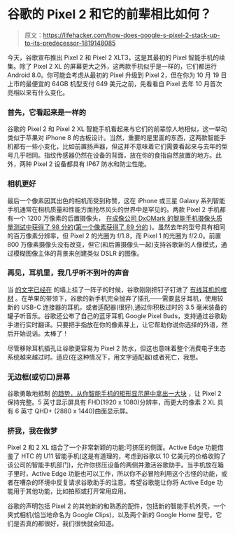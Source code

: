 # 谷歌的 Pixel 2 和它的前辈相比如何？

> 原文：<https://lifehacker.com/how-does-google-s-pixel-2-stack-up-to-its-predecessor-1819148085>

今天，谷歌宣布推出 Pixel 2 和 Pixel 2 XLT3，这是其最初的 Pixel 智能手机的续集。除了 Pixel 2 XL 的屏幕更大之外，这两款手机似乎是一样的，它们都运行 Android 8.0。你可能会考虑从最初的 Pixel 升级到 Pixel 2，但在你为 10 月 19 日上市的最便宜的 64GB 机型支付 649 美元之前，先看看自 Pixel 去年 10 月首次亮相以来有什么变化。



### **首先，它看起来是一样的**

谷歌的 Pixel 2 和 Pixel 2 XL 智能手机看起来与它们的前辈惊人地相似，这一举动类似于苹果对 iPhone 8 的古板设计。当然，重要的是里面的东西，这两款智能手机都有一些小变化，比如前置扬声器，但这并不意味着它们需要看起来与去年的型号几乎相同。指纹传感器仍然在设备的背面，放在你的食指自然放置的地方。此外，两种 Pixel 2 设备都具有 IP67 防水和防尘性能。

### **相机更好**

最后一个像素因其出色的相机而受到称赞，这在 iPhone 或三星 Galaxy 系列智能手机通常在相机质量和性能方面抢尽风头的世界中是罕见的。两款 Pixel 2 手机都有一个 1200 万像素的后置摄像头， [在成像公司 DxOMark 的智能手机摄像头质量测试中获得了 98 分的](https://www.dxomark.com/google-pixel-2-reviewed-sets-new-record-smartphone-camera-quality/)([第一个像素获得了 89 分的](https://gizmodo.com/the-google-pixel-is-too-dumb-and-ugly-to-replace-your-i-1787877249) )。虽然去年的型号具有相同的百万像素分辨率，但 Pixel 2 的光圈为 f/1.8，而 Pixel 1 的光圈为 f/2.0。前置 800 万像素摄像头没有改变，但它(和后置摄像头一起)支持谷歌新的人像模式，通过模糊图像主体的背景来创建类似 DSLR 的图像。

### **再见，耳机里，我几乎听不到叶的声音**

当 [的文字已经在](https://lifehacker.com/keep-your-classic-cans-alive-with-a-bluetooth-clip-on-1796222983) 的墙上挂了一阵子的时候，谷歌刚刚把钉子钉进了 [有线耳机的棺材](https://lifehacker.com/the-simple-pleasure-of-wireless-headphones-1792020630) 。在苹果的带领下，谷歌的新手机完全抛弃了插孔——需要蓝牙耳机，使用较新的 USB-C 连接器的耳机，或者适配器(很好),通过你积极过时的 3.5 毫米装备的罐子听音乐。谷歌还公布了自己的蓝牙耳机 Google Pixel Buds，支持通过谷歌助手进行实时翻译。只要把手指放在你的像素芽上，让它帮助你说你选择的外语，然后开始说话。太棒了！

尽管移除耳机插孔让谷歌更容易为 Pixel 2 防水，但这也意味着整个消费电子生态系统越来越过时。适应(在这种情况下，用文字适配器)或者死亡，我想。

### **无边框(或切口)屏幕**

谷歌勇敢地抵制 [的趋势，从你智能手机的矩形显示屏中拿出一大块](https://gizmodo.com/im-going-to-buy-the-iphone-x-and-i-hate-myself-for-it-1804418016) ，让 Pixel 2 保持完整。5 英寸显示屏具有 FHD(1920 x 1080)分辨率，而更大的像素 2 XL 具有 6 英寸 QHD+ (2880 x 1440)曲面显示屏。

### **挤我，我在做梦**

Pixel 2 和 2 XL 结合了一个非常新颖的功能:可挤压的侧面。Active Edge 功能借鉴了 HTC 的 U11 智能手机(这是有道理的，考虑到谷歌以 10 亿美元的价格收购了该公司的智能手机部门)，允许你挤压设备的两侧并激活谷歌助手。当手机放在箱子里时，Active Edge 功能也可以工作，所以你不必冒险利用这个古怪的功能，或者在嘈杂的环境中反复请求谷歌助手的注意。希望谷歌能让你将 Active Edge 功能用于其他功能，比如拍照或打开常用应用。

谷歌的声明包括 Pixel 2 的其他新的和熟悉的配件，包括新的智能手机外壳，一个夹式相机(恰当地命名为 Google Clips)，以及两个新的 Google Home 型号。它们是否真的都很好，我们很快就会知道。